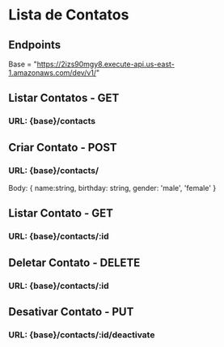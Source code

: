 

# Lista de Contatos

## Endpoints
Base = "https://2izs90mgy8.execute-api.us-east-1.amazonaws.com/dev/v1/"

## Listar Contatos - GET
### URL: {base}/contacts

## Criar Contato - POST
### URL: {base}/contacts/
Body: {
  name:string,
  birthday: string,
  gender: 'male', 'female' 
}

## Listar Contato - GET
### URL: {base}/contacts/:id

## Deletar Contato - DELETE
### URL: {base}/contacts/:id

## Desativar Contato - PUT
### URL: {base}/contacts/:id/deactivate

